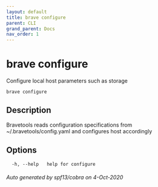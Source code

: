 ```yaml
---
layout: default
title: brave configure
parent: CLI
grand_parent: Docs
nav_order: 1
---
```


# brave configure

Configure local host parameters such as storage

```
brave configure
```

## Description

Bravetools reads configuration specifications from ~/.bravetools/config.yaml and configures host accordingly

## Options

```
  -h, --help   help for configure
```

###### Auto generated by spf13/cobra on 4-Oct-2020
